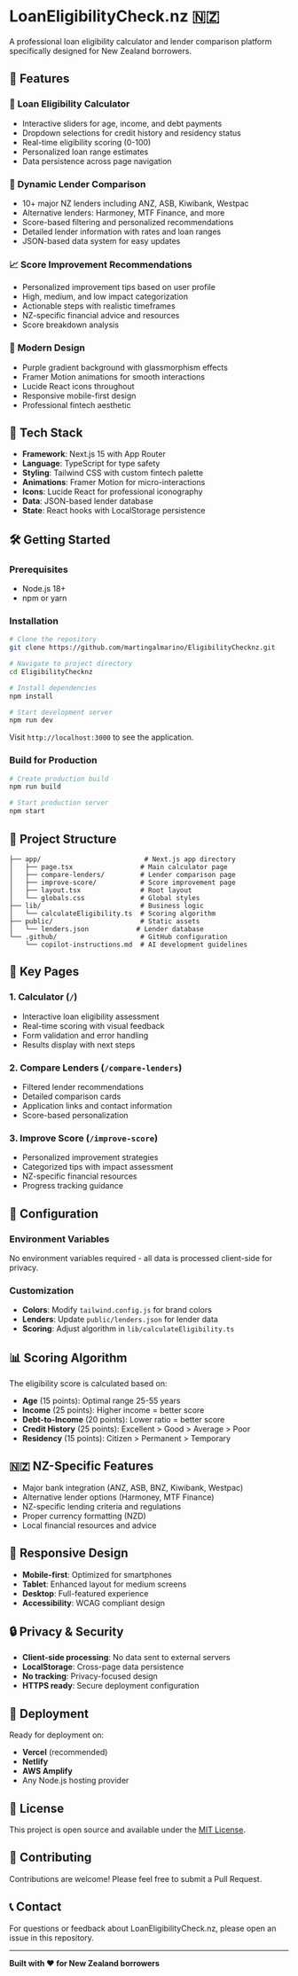 # LoanEligibilityCheck.nz 🇳🇿

A professional loan eligibility calculator and lender comparison platform specifically designed for New Zealand borrowers.

## 🌟 Features

### 🧮 **Loan Eligibility Calculator**
- Interactive sliders for age, income, and debt payments
- Dropdown selections for credit history and residency status
- Real-time eligibility scoring (0-100)
- Personalized loan range estimates
- Data persistence across page navigation

### 🏦 **Dynamic Lender Comparison**
- 10+ major NZ lenders including ANZ, ASB, Kiwibank, Westpac
- Alternative lenders: Harmoney, MTF Finance, and more
- Score-based filtering and personalized recommendations
- Detailed lender information with rates and loan ranges
- JSON-based data system for easy updates

### 📈 **Score Improvement Recommendations**
- Personalized improvement tips based on user profile
- High, medium, and low impact categorization
- Actionable steps with realistic timeframes
- NZ-specific financial advice and resources
- Score breakdown analysis

### 🎨 **Modern Design**
- Purple gradient background with glassmorphism effects
- Framer Motion animations for smooth interactions
- Lucide React icons throughout
- Responsive mobile-first design
- Professional fintech aesthetic

## 🚀 Tech Stack

- **Framework**: Next.js 15 with App Router
- **Language**: TypeScript for type safety
- **Styling**: Tailwind CSS with custom fintech palette
- **Animations**: Framer Motion for micro-interactions
- **Icons**: Lucide React for professional iconography
- **Data**: JSON-based lender database
- **State**: React hooks with LocalStorage persistence

## 🛠️ Getting Started

### Prerequisites
- Node.js 18+ 
- npm or yarn

### Installation

```bash
# Clone the repository
git clone https://github.com/martingalmarino/EligibilityChecknz.git

# Navigate to project directory
cd EligibilityChecknz

# Install dependencies
npm install

# Start development server
npm run dev
```

Visit `http://localhost:3000` to see the application.

### Build for Production

```bash
# Create production build
npm run build

# Start production server
npm start
```

## 📁 Project Structure

```
├── app/                          # Next.js app directory
│   ├── page.tsx                 # Main calculator page
│   ├── compare-lenders/         # Lender comparison page
│   ├── improve-score/           # Score improvement page
│   ├── layout.tsx               # Root layout
│   └── globals.css              # Global styles
├── lib/                         # Business logic
│   └── calculateEligibility.ts  # Scoring algorithm
├── public/                      # Static assets
│   └── lenders.json            # Lender database
└── .github/                     # GitHub configuration
    └── copilot-instructions.md  # AI development guidelines
```

## 🎯 Key Pages

### 1. **Calculator (`/`)**
- Interactive loan eligibility assessment
- Real-time scoring with visual feedback
- Form validation and error handling
- Results display with next steps

### 2. **Compare Lenders (`/compare-lenders`)**
- Filtered lender recommendations
- Detailed comparison cards
- Application links and contact information
- Score-based personalization

### 3. **Improve Score (`/improve-score`)**
- Personalized improvement strategies
- Categorized tips with impact assessment
- NZ-specific financial resources
- Progress tracking guidance

## 🔧 Configuration

### Environment Variables
No environment variables required - all data is processed client-side for privacy.

### Customization
- **Colors**: Modify `tailwind.config.js` for brand colors
- **Lenders**: Update `public/lenders.json` for lender data
- **Scoring**: Adjust algorithm in `lib/calculateEligibility.ts`

## 📊 Scoring Algorithm

The eligibility score is calculated based on:
- **Age** (15 points): Optimal range 25-55 years
- **Income** (25 points): Higher income = better score
- **Debt-to-Income** (20 points): Lower ratio = better score
- **Credit History** (25 points): Excellent > Good > Average > Poor
- **Residency** (15 points): Citizen > Permanent > Temporary

## 🇳🇿 NZ-Specific Features

- Major bank integration (ANZ, ASB, BNZ, Kiwibank, Westpac)
- Alternative lender options (Harmoney, MTF Finance)
- NZ-specific lending criteria and regulations
- Proper currency formatting (NZD)
- Local financial resources and advice

## 📱 Responsive Design

- **Mobile-first**: Optimized for smartphones
- **Tablet**: Enhanced layout for medium screens
- **Desktop**: Full-featured experience
- **Accessibility**: WCAG compliant design

## 🔒 Privacy & Security

- **Client-side processing**: No data sent to external servers
- **LocalStorage**: Cross-page data persistence
- **No tracking**: Privacy-focused design
- **HTTPS ready**: Secure deployment configuration

## 🚀 Deployment

Ready for deployment on:
- **Vercel** (recommended)
- **Netlify**
- **AWS Amplify**
- Any Node.js hosting provider

## 📄 License

This project is open source and available under the [MIT License](LICENSE).

## 🤝 Contributing

Contributions are welcome! Please feel free to submit a Pull Request.

## 📞 Contact

For questions or feedback about LoanEligibilityCheck.nz, please open an issue in this repository.

---

**Built with ❤️ for New Zealand borrowers**